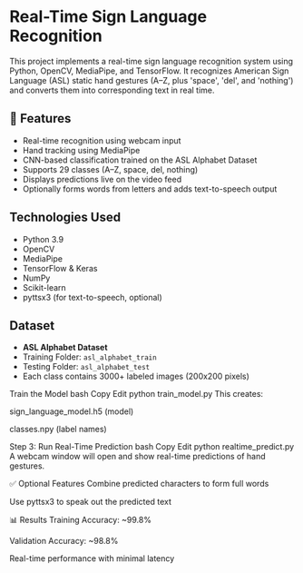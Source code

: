 # Real-Time Sign Language Recognition

This project implements a real-time sign language recognition system using Python, OpenCV, MediaPipe, and TensorFlow. It recognizes American Sign Language (ASL) static hand gestures (A–Z, plus 'space', 'del', and 'nothing') and converts them into corresponding text in real time.

## 📌 Features

- Real-time recognition using webcam input  
- Hand tracking using MediaPipe  
- CNN-based classification trained on the ASL Alphabet Dataset  
- Supports 29 classes (A–Z, space, del, nothing)  
- Displays predictions live on the video feed  
- Optionally forms words from letters and adds text-to-speech output  

##  Technologies Used

- Python 3.9  
- OpenCV  
- MediaPipe  
- TensorFlow & Keras  
- NumPy  
- Scikit-learn  
- pyttsx3 (for text-to-speech, optional)

##  Dataset

- **ASL Alphabet Dataset**  
- Training Folder: `asl_alphabet_train`  
- Testing Folder: `asl_alphabet_test`  
- Each class contains 3000+ labeled images (200x200 pixels)

 Train the Model
bash
Copy
Edit
python train_model.py
This creates:

sign_language_model.h5 (model)

classes.npy (label names)

Step 3: Run Real-Time Prediction
bash
Copy
Edit
python realtime_predict.py
A webcam window will open and show real-time predictions of hand gestures.

✅ Optional Features
Combine predicted characters to form full words

Use pyttsx3 to speak out the predicted text

📊 Results
Training Accuracy: ~99.8%

Validation Accuracy: ~98.8%

Real-time performance with minimal latency

